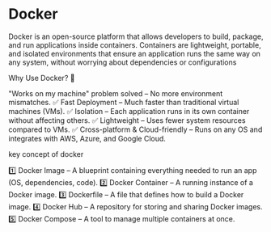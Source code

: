 # Docker

Docker is an open-source platform that allows developers to build, package, and run applications inside containers. Containers are lightweight, portable, and isolated environments that ensure an application runs the same way on any system, without worrying about dependencies or configurations

Why Use Docker? 🤔

"Works on my machine" problem solved – No more environment mismatches.
✅ Fast Deployment – Much faster than traditional virtual machines (VMs).
✅ Isolation – Each application runs in its own container without affecting others.
✅ Lightweight – Uses fewer system resources compared to VMs.
✅ Cross-platform & Cloud-friendly – Runs on any OS and integrates with AWS, Azure, and Google Cloud.

key concept of docker

1️⃣ Docker Image – A blueprint containing everything needed to run an app (OS, dependencies, code).
2️⃣ Docker Container – A running instance of a Docker image.
3️⃣ Dockerfile – A file that defines how to build a Docker image.
4️⃣ Docker Hub – A repository for storing and sharing Docker images.
5️⃣ Docker Compose – A tool to manage multiple containers at once.

